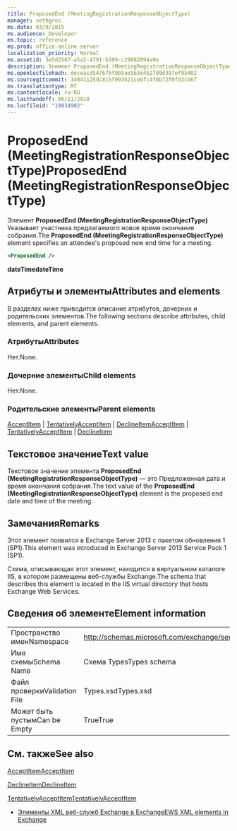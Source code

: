 ```yaml
---
title: ProposedEnd (MeetingRegistrationResponseObjectType)
manager: sethgros
ms.date: 03/9/2015
ms.audience: Developer
ms.topic: reference
ms.prod: office-online-server
localization_priority: Normal
ms.assetid: 3e5d2567-a5a2-4791-b209-c29082894a9e
description: Элемент ProposedEnd (MeetingRegistrationResponseObjectType) Указывает участника предлагаемого новое время окончания собрания.
ms.openlocfilehash: deceacd54767bf9b5ae5b3e452709d397ef95402
ms.sourcegitcommit: 34041125dc8c5f993b21cebfc4f8b72f0fd2cb6f
ms.translationtype: MT
ms.contentlocale: ru-RU
ms.lasthandoff: 06/11/2018
ms.locfileid: "19834902"
---
```

# <a name="proposedend-meetingregistrationresponseobjecttype"></a><span data-ttu-id="e5abb-103">ProposedEnd (MeetingRegistrationResponseObjectType)</span><span class="sxs-lookup"><span data-stu-id="e5abb-103">ProposedEnd (MeetingRegistrationResponseObjectType)</span></span>

<span data-ttu-id="e5abb-104">Элемент **ProposedEnd (MeetingRegistrationResponseObjectType)** Указывает участника предлагаемого новое время окончания собрания.</span><span class="sxs-lookup"><span data-stu-id="e5abb-104">The **ProposedEnd (MeetingRegistrationResponseObjectType)** element specifies an attendee's proposed new end time for a meeting.</span></span> 
  
```XML
<ProposedEnd />
```

 <span data-ttu-id="e5abb-105">**dateTime**</span><span class="sxs-lookup"><span data-stu-id="e5abb-105">**dateTime**</span></span>
## <a name="attributes-and-elements"></a><span data-ttu-id="e5abb-106">Атрибуты и элементы</span><span class="sxs-lookup"><span data-stu-id="e5abb-106">Attributes and elements</span></span>

<span data-ttu-id="e5abb-107">В разделах ниже приводится описание атрибутов, дочерних и родительских элементов.</span><span class="sxs-lookup"><span data-stu-id="e5abb-107">The following sections describe attributes, child elements, and parent elements.</span></span>
  
### <a name="attributes"></a><span data-ttu-id="e5abb-108">Атрибуты</span><span class="sxs-lookup"><span data-stu-id="e5abb-108">Attributes</span></span>

<span data-ttu-id="e5abb-109">Нет.</span><span class="sxs-lookup"><span data-stu-id="e5abb-109">None.</span></span>
  
### <a name="child-elements"></a><span data-ttu-id="e5abb-110">Дочерние элементы</span><span class="sxs-lookup"><span data-stu-id="e5abb-110">Child elements</span></span>

<span data-ttu-id="e5abb-111">Нет.</span><span class="sxs-lookup"><span data-stu-id="e5abb-111">None.</span></span>
  
### <a name="parent-elements"></a><span data-ttu-id="e5abb-112">Родительские элементы</span><span class="sxs-lookup"><span data-stu-id="e5abb-112">Parent elements</span></span>

<span data-ttu-id="e5abb-113">[AcceptItem](acceptitem.md) | [TentativelyAcceptItem](tentativelyacceptitem.md) | [DeclineItem](declineitem.md)</span><span class="sxs-lookup"><span data-stu-id="e5abb-113">[AcceptItem](acceptitem.md) | [TentativelyAcceptItem](tentativelyacceptitem.md) | [DeclineItem](declineitem.md)</span></span>
  
## <a name="text-value"></a><span data-ttu-id="e5abb-114">Текстовое значение</span><span class="sxs-lookup"><span data-stu-id="e5abb-114">Text value</span></span>

<span data-ttu-id="e5abb-115">Текстовое значение элемента **ProposedEnd (MeetingRegistrationResponseObjectType)** — это Предложенная дата и время окончания собрания.</span><span class="sxs-lookup"><span data-stu-id="e5abb-115">The text value of the **ProposedEnd (MeetingRegistrationResponseObjectType)** element is the proposed end date and time of the meeting.</span></span> 
  
## <a name="remarks"></a><span data-ttu-id="e5abb-116">Замечания</span><span class="sxs-lookup"><span data-stu-id="e5abb-116">Remarks</span></span>

<span data-ttu-id="e5abb-117">Этот элемент появился в Exchange Server 2013 с пакетом обновления 1 (SP1).</span><span class="sxs-lookup"><span data-stu-id="e5abb-117">This element was introduced in Exchange Server 2013 Service Pack 1 (SP1).</span></span>
  
<span data-ttu-id="e5abb-118">Схема, описывающая этот элемент, находится в виртуальном каталоге IIS, в котором размещены веб-службы Exchange.</span><span class="sxs-lookup"><span data-stu-id="e5abb-118">The schema that describes this element is located in the IIS virtual directory that hosts Exchange Web Services.</span></span>
  
## <a name="element-information"></a><span data-ttu-id="e5abb-119">Сведения об элементе</span><span class="sxs-lookup"><span data-stu-id="e5abb-119">Element information</span></span>

|||
|:-----|:-----|
|<span data-ttu-id="e5abb-120">Пространство имен</span><span class="sxs-lookup"><span data-stu-id="e5abb-120">Namespace</span></span>  <br/> |http://schemas.microsoft.com/exchange/services/2006/types  <br/> |
|<span data-ttu-id="e5abb-121">Имя схемы</span><span class="sxs-lookup"><span data-stu-id="e5abb-121">Schema Name</span></span>  <br/> |<span data-ttu-id="e5abb-122">Схема Types</span><span class="sxs-lookup"><span data-stu-id="e5abb-122">Types schema</span></span>  <br/> |
|<span data-ttu-id="e5abb-123">Файл проверки</span><span class="sxs-lookup"><span data-stu-id="e5abb-123">Validation File</span></span>  <br/> |<span data-ttu-id="e5abb-124">Types.xsd</span><span class="sxs-lookup"><span data-stu-id="e5abb-124">Types.xsd</span></span>  <br/> |
|<span data-ttu-id="e5abb-125">Может быть пустым</span><span class="sxs-lookup"><span data-stu-id="e5abb-125">Can be Empty</span></span>  <br/> |<span data-ttu-id="e5abb-126">True</span><span class="sxs-lookup"><span data-stu-id="e5abb-126">True</span></span>  <br/> |
   
## <a name="see-also"></a><span data-ttu-id="e5abb-127">См. также</span><span class="sxs-lookup"><span data-stu-id="e5abb-127">See also</span></span>



[<span data-ttu-id="e5abb-128">AcceptItem</span><span class="sxs-lookup"><span data-stu-id="e5abb-128">AcceptItem</span></span>](acceptitem.md)
  
[<span data-ttu-id="e5abb-129">DeclineItem</span><span class="sxs-lookup"><span data-stu-id="e5abb-129">DeclineItem</span></span>](declineitem.md)
  
[<span data-ttu-id="e5abb-130">TentativelyAcceptItem</span><span class="sxs-lookup"><span data-stu-id="e5abb-130">TentativelyAcceptItem</span></span>](tentativelyacceptitem.md)


- [<span data-ttu-id="e5abb-131">Элементы XML веб-служб Exchange в Exchange</span><span class="sxs-lookup"><span data-stu-id="e5abb-131">EWS XML elements in Exchange</span></span>](ews-xml-elements-in-exchange.md)

